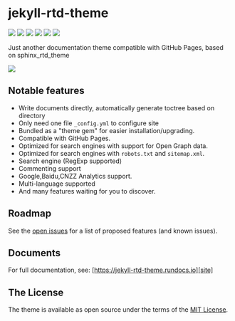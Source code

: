 # jekyll-rtd-theme
[![](https://github.com/rundocs/jekyll-rtd-theme/workflows/CI/badge.svg)][repository]
[![](https://img.shields.io/gem/v/jekyll-rtd-theme)][rubygem]
[![](https://img.shields.io/gem/dt/jekyll-rtd-theme)][rubygem]
[![](https://data.jsdelivr.com/v1/package/gh/rundocs/jekyll-rtd-theme/badge)][cdn]
[![](https://www.codefactor.io/repository/github/rundocs/jekyll-rtd-theme/badge)][codefactor]
[![](https://img.shields.io/badge/featured%20on-JekyllThemes-red.svg)](https://jekyll-themes.com)

Just another documentation theme compatible with GitHub Pages, based on sphinx_rtd_theme

![][demo]

## Notable features
- Write documents directly, automatically generate toctree based on directory
- Only need one file `_config.yml` to configure site
- Bundled as a "theme gem" for easier installation/upgrading.
- Compatible with GitHub Pages.
- Optimized for search engines with support for Open Graph data.
- Optimized for search engines with `robots.txt` and `sitemap.xml`.
- Search engine (RegExp supported)
- Commenting support
- Google,Baidu,CNZZ Analytics support.
- Multi-language supported
- And many features waiting for you to discover.

## Roadmap
See the [open issues][issues] for a list of proposed features (and known issues).

## Documents
For full documentation, see: [https://jekyll-rtd-theme.rundocs.io][site]

## The License
The theme is available as open source under the terms of the [MIT License][license].


[repository]: https://github.com/rundocs/jekyll-rtd-theme
[issues]: https://github.com/rundocs/jekyll-rtd-theme/issues
[license]: https://github.com/rundocs/jekyll-rtd-theme/blob/master/LICENSE
[site]: https://jekyll-rtd-theme.rundocs.io
[rubygem]: https://rubygems.org/gems/jekyll-rtd-theme
[cdn]: https://cdn.jsdelivr.net/gh/rundocs/jekyll-rtd-theme/
[codefactor]: https://www.codefactor.io/repository/github/rundocs/jekyll-rtd-theme
[demo]: https://user-images.githubusercontent.com/68011645/88376699-87980500-cdd0-11ea-8900-7bab8c811bc9.png
